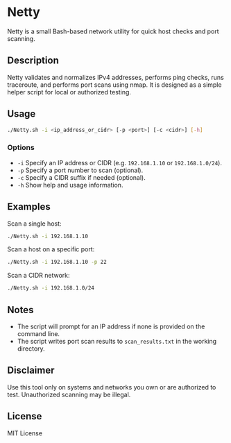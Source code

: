 # Netty

Netty is a small Bash-based network utility for quick host checks and port scanning.

## Description

Netty validates and normalizes IPv4 addresses, performs ping checks, runs traceroute, and performs port scans using nmap. It is designed as a simple helper script for local or authorized testing.

## Usage

```bash
./Netty.sh -i <ip_address_or_cidr> [-p <port>] [-c <cidr>] [-h]
```

### Options

* `-i`  Specify an IP address or CIDR (e.g. `192.168.1.10` or `192.168.1.0/24`).
* `-p`  Specify a port number to scan (optional).
* `-c`  Specify a CIDR suffix if needed (optional).
* `-h`  Show help and usage information.

## Examples

Scan a single host:

```bash
./Netty.sh -i 192.168.1.10
```

Scan a host on a specific port:

```bash
./Netty.sh -i 192.168.1.10 -p 22
```

Scan a CIDR network:

```bash
./Netty.sh -i 192.168.1.0/24
```

## Notes

* The script will prompt for an IP address if none is provided on the command line.
* The script writes port scan results to `scan_results.txt` in the working directory.

## Disclaimer

Use this tool only on systems and networks you own or are authorized to test. Unauthorized scanning may be illegal.

## License

MIT License
